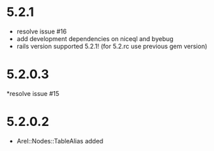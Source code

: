 # 5.2.1
* resolve issue #16
* add development dependencies on niceql and byebug
* rails version supported 5.2.1! (for 5.2.rc use previous gem version)
 
# 5.2.0.3
*resolve issue #15

# 5.2.0.2

* Arel::Nodes::TableAlias added